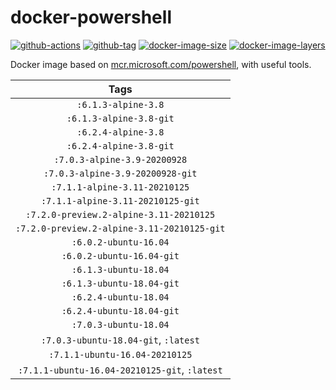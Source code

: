 # docker-powershell

[![github-actions](https://github.com/theohbrothers/docker-powershell/workflows/ci-master-pr/badge.svg)](https://github.com/theohbrothers/docker-powershell/actions)
[![github-tag](https://img.shields.io/github/tag/theohbrothers/docker-powershell)](https://github.com/theohbrothers/docker-powershell/releases/)
[![docker-image-size](https://img.shields.io/microbadger/image-size/theohbrothers/docker-powershell/latest)](https://hub.docker.com/r/theohbrothers/docker-powershell)
[![docker-image-layers](https://img.shields.io/microbadger/layers/theohbrothers/docker-powershell/latest)](https://hub.docker.com/r/theohbrothers/docker-powershell)

Docker image based on [mcr.microsoft.com/powershell](https://hub.docker.com/r/microsoft/powershell/), with useful tools.

| Tags |
|:-------:|
| `:6.1.3-alpine-3.8` |
| `:6.1.3-alpine-3.8-git` |
| `:6.2.4-alpine-3.8` |
| `:6.2.4-alpine-3.8-git` |
| `:7.0.3-alpine-3.9-20200928` |
| `:7.0.3-alpine-3.9-20200928-git` |
| `:7.1.1-alpine-3.11-20210125` |
| `:7.1.1-alpine-3.11-20210125-git` |
| `:7.2.0-preview.2-alpine-3.11-20210125` |
| `:7.2.0-preview.2-alpine-3.11-20210125-git` |
| `:6.0.2-ubuntu-16.04` |
| `:6.0.2-ubuntu-16.04-git` |
| `:6.1.3-ubuntu-18.04` |
| `:6.1.3-ubuntu-18.04-git` |
| `:6.2.4-ubuntu-18.04` |
| `:6.2.4-ubuntu-18.04-git` |
| `:7.0.3-ubuntu-18.04` |
| `:7.0.3-ubuntu-18.04-git`, `:latest` |
| `:7.1.1-ubuntu-16.04-20210125` |
| `:7.1.1-ubuntu-16.04-20210125-git`, `:latest` |
